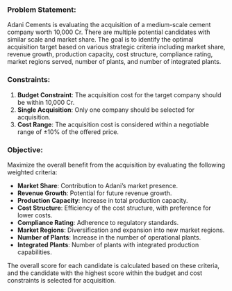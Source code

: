 ### Problem Statement:
Adani Cements is evaluating the acquisition of a medium-scale cement company worth 10,000 Cr. There are multiple potential candidates with similar scale and market share. The goal is to identify the optimal acquisition target based on various strategic criteria including market share, revenue growth, production capacity, cost structure, compliance rating, market regions served, number of plants, and number of integrated plants.

### Constraints:
1. **Budget Constraint**: The acquisition cost for the target company should be within 10,000 Cr.
2. **Single Acquisition**: Only one company should be selected for acquisition.
3. **Cost Range**: The acquisition cost is considered within a negotiable range of ±10% of the offered price.

### Objective:
Maximize the overall benefit from the acquisition by evaluating the following weighted criteria:
- **Market Share**: Contribution to Adani’s market presence.
- **Revenue Growth**: Potential for future revenue growth.
- **Production Capacity**: Increase in total production capacity.
- **Cost Structure**: Efficiency of the cost structure, with preference for lower costs.
- **Compliance Rating**: Adherence to regulatory standards.
- **Market Regions**: Diversification and expansion into new market regions.
- **Number of Plants**: Increase in the number of operational plants.
- **Integrated Plants**: Number of plants with integrated production capabilities.

The overall score for each candidate is calculated based on these criteria, and the candidate with the highest score within the budget and cost constraints is selected for acquisition.